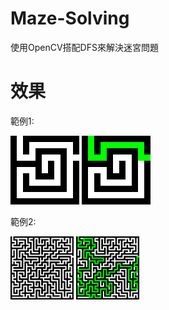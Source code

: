 # Maze-Solving
 使用OpenCV搭配DFS來解決迷宮問題
# 效果
範例1:

<img src="https://github.com/990118Alan/Maze-Solving/blob/main/sample/input1.png">

<img src="https://github.com/990118Alan/Maze-Solving/blob/main/sample/output1.png">

範例2:

<img src="https://github.com/990118Alan/Maze-Solving/blob/main/sample/input5.png" width=20% height=20%>

<img src="https://github.com/990118Alan/Maze-Solving/blob/main/sample/output5.png" width=20% height=20%>
